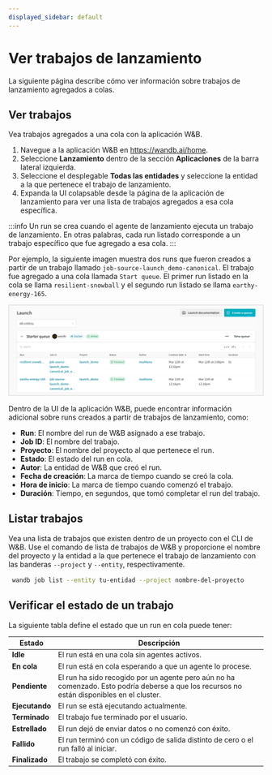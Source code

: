 ```yaml
---
displayed_sidebar: default
---
```


# Ver trabajos de lanzamiento

La siguiente página describe cómo ver información sobre trabajos de lanzamiento agregados a colas.

## Ver trabajos

Vea trabajos agregados a una cola con la aplicación W&B.

1. Navegue a la aplicación W&B en https://wandb.ai/home.
2. Seleccione **Lanzamiento** dentro de la sección **Aplicaciones** de la barra lateral izquierda.
3. Seleccione el desplegable **Todas las entidades** y seleccione la entidad a la que pertenece el trabajo de lanzamiento.
4. Expanda la UI colapsable desde la página de la aplicación de lanzamiento para ver una lista de trabajos agregados a esa cola específica.

:::info
Un run se crea cuando el agente de lanzamiento ejecuta un trabajo de lanzamiento. En otras palabras, cada run listado corresponde a un trabajo específico que fue agregado a esa cola.
:::

Por ejemplo, la siguiente imagen muestra dos runs que fueron creados a partir de un trabajo llamado `job-source-launch_demo-canonical`. El trabajo fue agregado a una cola llamada `Start queue`. El primer run listado en la cola se llama `resilient-snowball` y el segundo run listado se llama `earthy-energy-165`.


![](/images/launch/launch_jobs_status.png)

Dentro de la UI de la aplicación W&B, puede encontrar información adicional sobre runs creados a partir de trabajos de lanzamiento, como:
   - **Run**: El nombre del run de W&B asignado a ese trabajo.
   - **Job ID**: El nombre del trabajo.
   - **Proyecto**: El nombre del proyecto al que pertenece el run.
   - **Estado**: El estado del run en cola.
   - **Autor**: La entidad de W&B que creó el run.
   - **Fecha de creación**: La marca de tiempo cuando se creó la cola.
   - **Hora de inicio**: La marca de tiempo cuando comenzó el trabajo.
   - **Duración**: Tiempo, en segundos, que tomó completar el run del trabajo.

## Listar trabajos
Vea una lista de trabajos que existen dentro de un proyecto con el CLI de W&B. Use el comando de lista de trabajos de W&B y proporcione el nombre del proyecto y la entidad a la que pertenece el trabajo de lanzamiento con las banderas `--project` y `--entity`, respectivamente.

```bash
 wandb job list --entity tu-entidad --project nombre-del-proyecto
```

## Verificar el estado de un trabajo

La siguiente tabla define el estado que un run en cola puede tener:


| Estado | Descripción |
| --- | --- |
| **Idle** | El run está en una cola sin agentes activos. |
| **En cola** | El run está en cola esperando a que un agente lo procese. |
| **Pendiente** | El run ha sido recogido por un agente pero aún no ha comenzado. Esto podría deberse a que los recursos no están disponibles en el cluster. |
| **Ejecutando** | El run se está ejecutando actualmente. |
| **Terminado** | El trabajo fue terminado por el usuario. |
| **Estrellado** | El run dejó de enviar datos o no comenzó con éxito. |
| **Fallido** | El run terminó con un código de salida distinto de cero o el run falló al iniciar. |
| **Finalizado** | El trabajo se completó con éxito. |